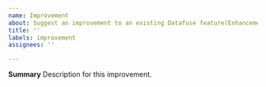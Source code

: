 ```yaml
---
name: Improvement
about: Suggest an improvement to an existing Datafuse feature(Enhancement/Refactor)
title: ''
labels: improvement 
assignees: ''

---
```


**Summary**
Description for this improvement.
